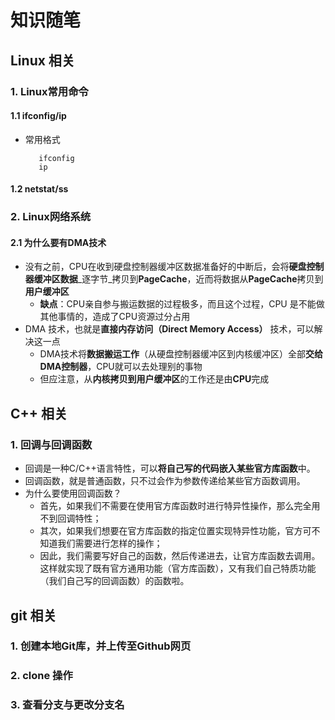 # 知识随笔

## Linux 相关
### 1. Linux常用命令
#### 1.1 ifconfig/ip
   - 常用格式
      ```
         ifconfig
         ip
      ```
    
#### 1.2 netstat/ss

### 2. Linux网络系统
#### 2.1 为什么要有DMA技术
   - 没有之前，CPU在收到硬盘控制器缓冲区数据准备好的中断后，会将**硬盘控制器缓冲区数据**_逐字节_拷贝到**PageCache**，近而将数据从**PageCache**拷贝到**用户缓冲区**
     - **缺点**：CPU亲自参与搬运数据的过程极多，而且这个过程，CPU 是不能做其他事情的，造成了CPU资源过分占用
   - DMA 技术，也就是**直接内存访问（Direct Memory Access）** 技术，可以解决这一点
     - DMA技术将**数据搬运工作**（从硬盘控制器缓冲区到内核缓冲区）全部**交给DMA控制器**，CPU就可以去处理别的事物
     - 但应注意，从**内核拷贝到用户缓冲区**的工作还是由**CPU**完成





## C++ 相关
### 1. 回调与回调函数
  - 回调是一种C/C++语言特性，可以**将自己写的代码嵌入某些官方库函数**中。
  - 回调函数，就是普通函数，只不过会作为参数传递给某些官方函数调用。
  - 为什么要使用回调函数？
    - 首先，如果我们不需要在使用官方库函数时进行特异性操作，那么完全用不到回调特性；
    - 其次，如果我们想要在官方库函数的指定位置实现特异性功能，官方可不知道我们需要进行怎样的操作；
    - 因此，我们需要写好自己的函数，然后传递进去，让官方库函数去调用。这样就实现了既有官方通用功能（官方库函数），又有我们自己特质功能（我们自己写的回调函数）的函数啦。

## git 相关
### 1. 创建本地Git库，并上传至Github网页

### 2. clone 操作

### 3. 查看分支与更改分支名
